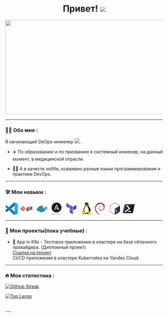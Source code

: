 <div id="header" align="center">
  <h1>
    Привет!
    <img src="https://media.giphy.com/media/hvRJCLFzcasrR4ia7z/giphy.gif" width="30px"/>
  </h1>
</div>
<div align="center">
  <img src="http://basicoderzz.epizy.com/wp-content/uploads/2023/05/coding.gif" width="600" height="300"/>  
</div>

---

### :man_technologist: Обо мне :
Я начинающий DeOps-инженер <img src="https://media1.giphy.com/media/v1.Y2lkPTc5MGI3NjExbHNtZDd4eXEzMWx0dWs4Y29tbjN2YWcxNmJ3Yzl0b3psbWY5cjc4cCZlcD12MV9pbnRlcm5hbF9naWZfYnlfaWQmY3Q9Zw/13HBDT4QSTpveU/giphy.webp" width="30">.
- ✈️ По образованию и по призванию я системный инженер, на данный момент, в медицинской отрасли.  

- 👨‍🎓 А в качесте хобби, осваиваю разные языки программирования и практики DevOps.

---

### :hammer_and_wrench: Мои навыки :
<div>
  <img src="https://github.com/devicons/devicon/blob/master/icons/vscode/vscode-original.svg" title="VScode" alt="VScode"     width="40" height="40"/>&nbsp;
  <img src="https://github.com/devicons/devicon/blob/master/icons/git/git-original-wordmark.svg" title="Git" **alt="Git" width="40" height="40"/>&nbsp;
  <img src="https://github.com/devicons/devicon/blob/master/icons/docker/docker-original.svg" title="Docker" alt="Docker" width="40" height="40"/>&nbsp;
  <img src="https://github.com/devicons/devicon/blob/master/icons/ansible/ansible-plain-wordmark.svg"  title="Ansible" alt="Ansible" width="40" height="40"/>&nbsp;
  <img src="https://github.com/devicons/devicon/blob/master/icons/terraform/terraform-original.svg" title="Terraform" alt="Terraform" width="40" height="40"/>&nbsp;
  <img src="https://github.com/devicons/devicon/blob/master/icons/linux/linux-original.svg" title="Linux" alt="Linux" width="40" height="40"/>
  <img src="https://github.com/devicons/devicon/blob/master/icons/debian/debian-plain.svg" title="Debian" alt="Debian" width="40" height="40"/>&nbsp;
  <img src="https://github.com/devicons/devicon/blob/master/icons/bash/bash-original.svg" title="Bash" alt="Bash" width="40" height="40"/>
  <img src="https://github.com/devicons/devicon/blob/master/icons/powershell/powershell-original.svg" title="Powershell" alt="Powershell" width="40" height="40"/>&nbsp;
</div>

---

### 📂 Мои проекты(пока учебные) :
- 👫 App in K8s - Тестовое приложение в кластере на базе облачного провайдера. (Дипломный проект) <br>
[Cсылка на проект](https://github.com/bosone87/diplom-parctise) <br>
CI/CD приложения в кластере Kubernetes на Yandex Cloud.

---

### :fire: Моя статистика :
[![GitHub Streak](http://github-readme-streak-stats.herokuapp.com?user=bosone87&theme=dark&background=000000)](https://git.io/streak-stats)

[![Top Langs](https://github-readme-stats.vercel.app/api/top-langs/?username=bosone87&layout=compact&theme=vision-friendly-dark)](https://github.com/anuraghazra/github-readme-stats)

<div align="center">
<img src="https://komarev.com/ghpvc/?username=bosone87&style=flat-square&color=blue" alt=""/>
</div>
---